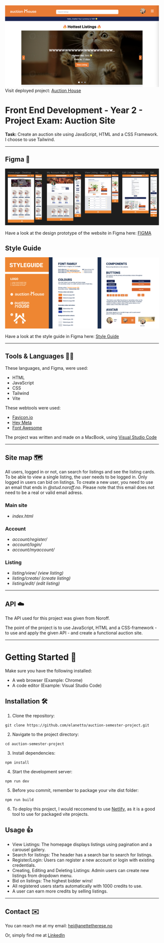 ![image](https://raw.githubusercontent.com/elanetto/auction-semester-project/refs/heads/main/assets/readme/auction_house_printscreen.png)
Visit deployed project: [Auction House](https://regal-travesseiro-0cbb67.netlify.app/)

# Front End Development - Year 2 - Project Exam: Auction Site

**Task:** Create an auction site using JavaScript, HTML and a CSS Framework. I choose to use Tailwind.

---------

## Figma    🎨
![image](https://raw.githubusercontent.com/elanetto/auction-semester-project/refs/heads/main/assets/readme/Figma-prototype.png)

Have a look at the design prototype of the website in Figma here: [FIGMA](https://www.figma.com/design/KVwMw9u5euJjupZPGMsz8Z/Auction-Site?node-id=6-2&t=Yu8v1HckmdcNBq9f-1)

## Style Guide
![image](https://raw.githubusercontent.com/elanetto/auction-semester-project/refs/heads/main/assets/readme/styleguide-figma.png)

Have a look at the style guide in Figma here: [Style Guide](https://www.figma.com/design/KVwMw9u5euJjupZPGMsz8Z/Auction-Site?node-id=56-264&t=Yu8v1HckmdcNBq9f-1)


---------

## Tools & Languages    👩‍💻
These languages, and Figma, were used:
- HTML
- JavaScript
- CSS
- Tailwind
- Vite

These webtools were used:
- [Favicon.io](https://favicon.io/)
- [Hey Meta](https://www.heymeta.com/)
- [Font Awesome](https://fontawesome.com/search)

The project was written and made on a MacBook, using [Visual Studio Code](https://code.visualstudio.com/)

---------

## Site map    🗺️

All users, logged in or not, can search for listings and see the listing cards.
To be able to view a single listing, the user needs to be logged in. Only logged in users can bid on listings.
To create a new user, you need to use an email that ends in *@stud.noroff.no*. Please note that this email does not need to be a real or valid email adress.

### Main site
- *index.html*

### Account
- *account/register/*
- *account/login/*
- *account/myaccount/*

### Listing
- *listing/view/ (view listing)*
- *listing/create/ (create listing)*
- *listing/edit/ (edit listing)*

---------

## API    ☁️
The API used for this project was given from Noroff.

The point of the project is to use JavaScript, HTML and a CSS-framework - to use and apply the given API - and create a functional auction site.

---------

# Getting Started    🌟
Make sure you have the following installed:

- A web browser (Example: Chrome)
- A code editor (Example: Visual Studio Code)

## Installation    🛠️
1. Clone the repository:
```<language>
git clone https://github.com/elanetto/auction-semester-project.git
```

2. Navigate to the project directory:
```<language>
cd auction-semester-project
```

3. Install dependencies:
```<language>
npm install
```

4. Start the development server:
```<language>
npm run dev
```

5. Before you commit, remember to package your vite dist folder:
```<language>
npm run build
```

6. To deploy this project, I would reccomend to use [Netlify](https://www.netlify.com/), as it is a good tool to use for packaged vite projects.

## Usage    👍
- View Listings: The homepage displays listings using pagination and a carousel gallery.
- Search for listings: The header has a search bar to search for listings.
- Register/Login: Users can register a new account or login with existing credentials.
- Creating, Editing and Deleting Listings: Admin users can create new listings from dropdown menu.
- Bid on listings: The highest bidder wins!
- All registered users starts automatically with 1000 credits to use.
- A user can earn more credits by selling listings.

---------

## Contact    ✉️
You can reach me at my email: hei@anettetherese.no

Or, simply find me at [LinkedIn](https://www.linkedin.com/in/anettetherese/)
